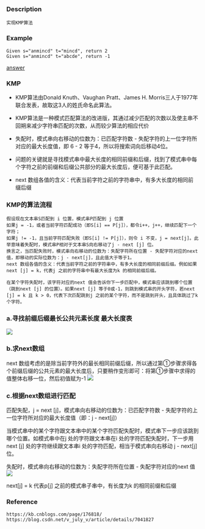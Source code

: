 ### Description
	实现KMP算法

### Example
    Given s="anmincd" t="mincd", return 2
    Given s="anmincd" t="abcde", return -1

[answer](https://github.com/KenmyZhang/InterviewQuestionsAndAnswer/blob/master/answers/KMP.go)



### KMP

* KMP算法由Donald Knuth、Vaughan Pratt、James H. Morris三人于1977年联合发表，故取这3人的姓氏命名此算法。

* KMP算法是一种模式匹配算法的改进版，其通过减少匹配的次数以及使主串不回朔来减少字符串匹配的次数，从而较少算法的相应代价

* 失配时，模式串向右移动的位数为：已匹配字符数 - 失配字符的上一位字符所对应的最大长度值，即 6 - 2 等于4，所以将搜索词向后移动4位。

* 问题的关键就是寻找模式串中最大长度的相同前缀和后缀，找到了模式串中每个字符之前的前缀和后缀公共部分的最大长度后，便可基于此匹配。

* next 数组各值的含义：代表当前字符之前的字符串中，有多大长度的相同前缀后缀


### KMP的算法流程
	假设现在文本串S匹配到 i 位置，模式串P匹配到 j 位置
	如果j = -1，或者当前字符匹配成功（即S[i] == P[j]），都令i++，j++，继续匹配下一个字符；
	如果j != -1，且当前字符匹配失败（即S[i] != P[j]），则令 i 不变，j = next[j]。此举意味着失配时，模式串P相对于文本串S向右移动了j - next [j] 位。
	换言之，当匹配失败时，模式串向右移动的位数为：失配字符所在位置 - 失配字符对应的next 值，即移动的实际位数为：j - next[j]，且此值大于等于1。    
	next 数组各值的含义：代表当前字符之前的字符串中，有多大长度的相同前缀后缀。例如如果next [j] = k，代表j 之前的字符串中有最大长度为k 的相同前缀后缀。

	在某个字符失配时，该字符对应的next 值会告诉你下一步匹配中，模式串应该跳到哪个位置（跳到next [j] 的位置）。如果next [j] 等于0或-1，则跳到模式串的开头字符，若next [j] = k 且 k > 0，代表下次匹配跳到j 之前的某个字符，而不是跳到开头，且具体跳过了k 个字符。

### a.寻找前缀后缀最长公共元素长度  最大长度表
![](http://i2.51cto.com/images/blog/201803/24/7c85ac440d7078bd1954ac79d3f79354.png?x-oss-process=image/watermark,size_16,text_QDUxQ1RP5Y2a5a6i,color_FFFFFF,t_100,g_se,x_10,y_10,shadow_90,type_ZmFuZ3poZW5naGVpdGk=)

### b.求next数组
next 数组考虑的是除当前字符外的最长相同前缀后缀，所以通过第①步骤求得各个前缀后缀的公共元素的最大长度后，只要稍作变形即可：将第①步骤中求得的值整体右移一位，然后初值赋为-1
![](http://i2.51cto.com/images/blog/201803/24/9627c21e5f6a18c109c30f6bcc85091d.png?x-oss-process=image/watermark,size_16,text_QDUxQ1RP5Y2a5a6i,color_FFFFFF,t_100,g_se,x_10,y_10,shadow_90,type_ZmFuZ3poZW5naGVpdGk=)

### c.根据next数组进行匹配
匹配失配，j = next [j]，模式串向右移动的位数为：已匹配字符数 - 失配字符的上一位字符所对应的最大长度值（即：j - next[j]）

当模式串中的某个字符跟文本串中的某个字符匹配失配时，模式串下一步应该跳到哪个位置。如模式串中在j 处的字符跟文本串在i 处的字符匹配失配时，下一步用next [j] 处的字符继续跟文本串i 处的字符匹配，相当于模式串向右移动 j - next[j] 位。

失配时，模式串向右移动的位数为：失配字符所在位置 - 失配字符对应的next 值
![](http://i2.51cto.com/images/blog/201803/24/0e958b180efbcebc955d358800591762.png?x-oss-process=image/watermark,size_16,text_QDUxQ1RP5Y2a5a6i,color_FFFFFF,t_100,g_se,x_10,y_10,shadow_90,type_ZmFuZ3poZW5naGVpdGk=)

next[j] = k 代表p[j] 之前的模式串子串中，有长度为k 的相同前缀和后缀
	
### Reference

    https://kb.cnblogs.com/page/176818/
    https://blog.csdn.net/v_july_v/article/details/7041827